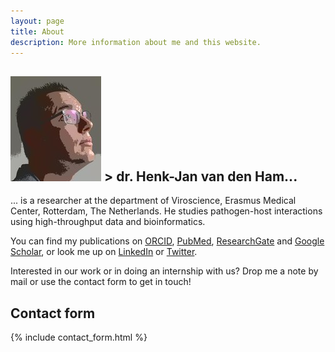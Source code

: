 ```yaml
---
layout: page
title: About
description: More information about me and this website.
---
```


## ![foto](/resources/images/foto.jpg)	> dr. Henk-Jan van den Ham...   

... is a researcher at the department of Viroscience, Erasmus Medical Center, Rotterdam, The Netherlands. He studies pathogen-host interactions using high-throughput data and bioinformatics. 

You can find my publications on [ORCID](https://orcid.org/0000-0001-8582-5404), [PubMed](https://www.ncbi.nlm.nih.gov/pubmed/?term=van+den+Ham+HJ), [ResearchGate](https://www.researchgate.net/profile/Hj_Van_Den_Ham) and [Google Scholar](https://scholar.google.com/citations?user=Aoq9uh8AAAAJ&hl=en), or look me up on [LinkedIn](https://www.linkedin.com/in/hjvdham) or [Twitter](https://twitter.com/henkjanvdh).

Interested in our work or in doing an internship with us? Drop me a note by mail or use the contact form to get in touch!

## Contact form

{% include contact_form.html %}
